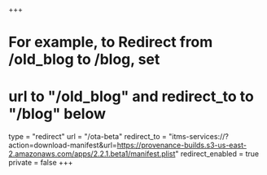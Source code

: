 +++
# For example, to Redirect from /old_blog to /blog, set 
# url to "/old_blog" and redirect_to to "/blog" below
type = "redirect"
url = "/ota-beta"
redirect_to = "itms-services://?action=download-manifest&url=https://provenance-builds.s3-us-east-2.amazonaws.com/apps/2.2.1.beta1/manifest.plist"
redirect_enabled = true
private = false
+++
